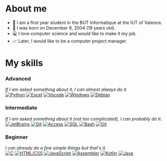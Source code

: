 # About me

- 🎒 I am a first year student in the BUT Informatique at the IUT of Valence.
- 🎂 I was born on December 9, 2004 (19 years old).
- 💻 I love computer science and would like to make it my job.
- 📈 Later, I would like to be a computer project manager.


# My skills

### Advanced
*If I am asked something about it, I can almost always do it.* <br> 
[![Python](https://img.shields.io/badge/-Python-3776AB?style=for-the-badge&logo=python&logoColor=FFFFFF)](https://www.python.org/)
[![Excel](https://img.shields.io/badge/-Excel-217346?style=for-the-badge&logo=microsoft-excel&logoColor=FFFFFF)](https://www.microsoft.com/fr-fr/microsoft-365/excel)
[![Vscode](https://img.shields.io/badge/-Vscode-007ACC?style=for-the-badge&logo=visual-studio-code&logoColor=FFFFFF)](https://code.visualstudio.com/)
[![Windows](https://img.shields.io/badge/-Windows-0078D6?style=for-the-badge&logo=windows&logoColor=FFFFFF)](https://www.microsoft.com/fr-fr/windows)
[![Debian](https://img.shields.io/badge/-Debian-A81D33?style=for-the-badge&logo=debian&logoColor=FFFFFF)](https://www.debian.org/)

### Intermediate
*If I am asked something about it (not too complicated), I can probably do it.* <br>
[![JetBrains](https://img.shields.io/badge/-JetBrains-000000?style=for-the-badge&logo=jetbrains&logoColor=FFFFFF)](https://www.jetbrains.com/)
[![Git](https://img.shields.io/badge/-Git-F05032?style=for-the-badge&logo=git&logoColor=FFFFFF)](https://git-scm.com/)
[![Access](https://img.shields.io/badge/-Access-A4373A?style=for-the-badge&logo=microsoft-access&logoColor=FFFFFF)](https://www.microsoft.com/fr-fr/microsoft-365/access)
[![SQL](https://img.shields.io/badge/-SQL-4479A1?style=for-the-badge&logo=postgresql&logoColor=FFFFFF)](https://www.iso.org/standard/63555.html)
[![Bash](https://img.shields.io/badge/-Bash-4EAA25?style=for-the-badge&logo=gnu-bash&logoColor=FFFFFF)](https://www.gnu.org/software/bash/)
[![Git](https://img.shields.io/badge/-Git-F05032?style=for-the-badge&logo=git&logoColor=FFFFFF)](https://git-scm.com/)


### Beginner
*I can already do a few simple things but that's it.* <br>
[![C](https://img.shields.io/badge/-C-A8B9CC?style=for-the-badge&logo=c&logoColor=FFFFFF)](https://www.iso.org/standard/74528.html)
[![HTML/CSS](https://img.shields.io/badge/-HTML/CSS-E34F26?style=for-the-badge&logo=html5&logoColor=FFFFFF)](https://www.w3.org/standards/webdesign/htmlcss)
[![JavaScript](https://img.shields.io/badge/-JavaScript-F7DF1E?style=for-the-badge&logo=javascript&logoColor=000000)](https://www.javascript.com/)
[![Assembler](https://img.shields.io/badge/-Assembler-6E4C13?style=for-the-badge&logo=assemblyscript&logoColor=FFFFFF)](https://www.iso.org/standard/74528.html)
[![Kotlin](https://img.shields.io/badge/-Kotlin-0095D5?style=for-the-badge&logo=kotlin&logoColor=FFFFFF)](https://kotlinlang.org/)
[![Java](https://img.shields.io/badge/-Java-007396?style=for-the-badge&logo=openjdk&logoColor=FFFFFF)](https://www.java.com/)

